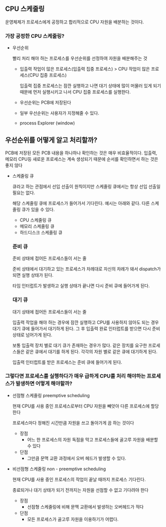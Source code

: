 ## CPU 스케줄링

운영체제가 프로세스에게 공정하고 합리적으로 CPU 자원을 배분하는 것이다.

### 가장 공정한 CPU 스케줄링?

- 우선순위
    
    빨리 처리 해야 하는 프로세스를 우선순위를 선정하여 자원을 배분해주는 것
    
    - 입출력 작업이 많은 프로세스(입출력 집중 프로세스) > CPU 작업이 많은 프로세스(CPU 집중 프로세스)
        
        입출력 집중 프로세스는 잠깐 실행하고 나면 대기 상태에 많이 머물러 있게 되기 때문에 먼저 실행시키고 나서  CPU 집중 프로세스를 실행한다.
        
    - 우선순위는 PCB에 저장된다
    - 일부 우선순위는 사용자가 지정해줄 수 있다.
    - process Explorer (window)

## 우선순위를 어떻게 알고 처리할까?

PCB에 저장된 모든 PCB 내용을 하나하나 확인하는 것은 매우 비효율적이다. 입출력, 메모리 CPU등 새로운 프로세스는 계속 생성되기 때문에 순서를 확인하면서 하는 것은 좋지 않다

- 스케줄링 큐
    
    큐라고 하는 관점에서 선입 선출이 원칙이지만 스케줄링 큐에서는 항상 선입 선출일 필요는 없다.
    
    해당 스케줄링 큐에 프로세스가 들어가서 기다린다. 예시는 아래와 같다. 다른 스케줄링 큐가 있을 수 있다.
    
    - CPU 스케줄링 큐
    - 메모리 스케줄링 큐
    - 하드디스크 스케줄링 큐
    
    ### 준비 큐
    
    준비 상태에 접어든 프로세스들이 서는 줄
    
    준비 상태에서 대기하고 있는 프로세스가 차례대로 자신의 차례가 돼서 dispatch가 되면 실행 상태가 된다.
    
    타임 인터럽트가 발생하고 실행 상태가 끝나면 다시 준비 큐에 들어가게 된다.
    
    ### 대기 큐
    
    대기 상태에 접어든 프로세스들이 서는 줄
    
    입출력 작업을 해야 하는 경우에 잠깐 실행하고 CPU를 사용하지 않아도 되는 경우 대기 큐에 들어가서 대기하게 된다. 그 후 입출력 완료 인터럽트를 받으면 다시 준비 상태로 넘어가게 된다.
    
    보통 입출력 장치 별로 대기 큐가 존재하는 경우가 많다. 같은 장치를 요구한 프로세스들은 같은 큐에서 대기를 하게 된다. 각각의 자원 별로 같은 큐에 대기하게 된다.
    
    입출력 인터럽트를 받은 프로세스는 준비 큐에 들어가게 된다.
    

### 그렇다면 프로세스를 실행하다가 매우 급하게 CPU를 처리 해야하는 프로세스가 발생하면 어떻게 해야할까?

- 선점형 스케줄링 preemptive scheduling
    
    현재 CPU를 사용 중인 프로세스로부터 CPU 자원을 빼앗아 다른 프로세스에 할당한다
    
    프로세스마다 정해진 시간만큼 자원을 쓰고 돌아가게 끔 하는 것이다
    
    - 장점
        - 어느 한 프로세스의 자원 독점을 막고 프로세스들에 골고루 자원을 배분할 수 있다
    - 단점
        - 그만큼 문맥 교환 과정에서 오버 헤드가 발생할 수 있다.
- 비선점형 스케줄링 non - preemptive scheduling
    
    현재 CPU를 사용 중인 프로세스의 작업이 끝날 때까지 프로세스 기다린다.
    
    종료되거나 대기 상태가 되기 전까지는 자원을 선점할 수 없고 기다려야 한다
    
    - 장점
        - 선점형 스케줄링에 비해 문맥 교환에서 발생하는 오버헤드가 적다
    - 단점
        - 모든 프로세스가 골고루 자원을 이용하기가 어렵다.
